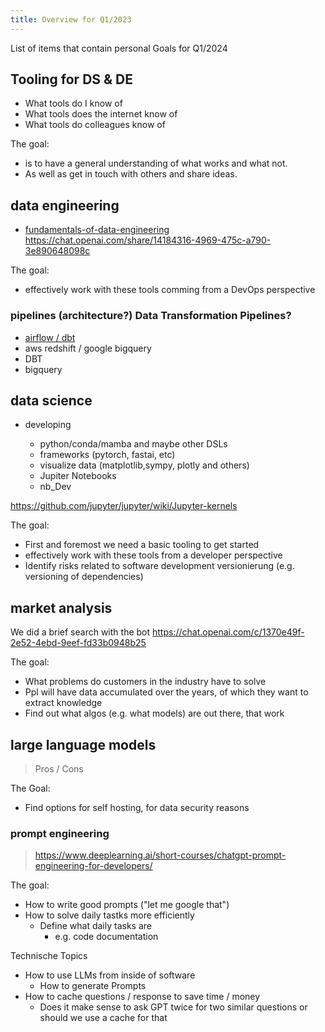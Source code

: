 ```yaml
---
title: Overview for Q1/2023
---
```


List of items that contain personal Goals for Q1/2024

## Tooling for DS & DE

- What tools do I know of
- What tools does the internet know of
- What tools do colleagues know of

The goal:

- is to have a general understanding of what works and what not.
- As well as get in touch with others and share ideas.

## data engineering

- [fundamentals-of-data-engineering](https://saracus.com/synvert-saracus-blog/10-dinge-die-ich-beim-lesen-von-fundamentals-of-data-engineering-gelernt-habe/#)
  https://chat.openai.com/share/14184316-4969-475c-a790-3e890648098c

The goal:

- effectively work with these tools comming from a DevOps perspective

### pipelines (architecture?) Data Transformation Pipelines?

- [airflow / dbt](https://www.getdbt.com/blog/dbt-airflow)
- aws redshift / google bigquery
- DBT
- bigquery

## data science

- developing

  - python/conda/mamba and maybe other DSLs
  - frameworks (pytorch, fastai, etc)
  - visualize data (matplotlib,sympy, plotly and others)
  - Jupiter Notebooks
  - nb_Dev

https://github.com/jupyter/jupyter/wiki/Jupyter-kernels

The goal:

- First and foremost we need a basic tooling to get started
- effectively work with these tools from a developer perspective
- Identify risks related to software development versionierung (e.g. versioning of dependencies)

## market analysis

We did a brief search with the bot https://chat.openai.com/c/1370e49f-2e52-4ebd-9eef-fd33b0948b25

The goal:

- What problems do customers in the industry have to solve
- Ppl will have data accumulated over the years, of which they want to extract knowledge
- Find out what algos (e.g. what models) are out there, that work

## large language models

> Pros / Cons

The Goal:

- Find options for self hosting, for data security reasons

### prompt engineering

> https://www.deeplearning.ai/short-courses/chatgpt-prompt-engineering-for-developers/

The goal:

- How to write good prompts ("let me google that")
- How to solve daily tastks more efficiently
  - Define what daily tasks are
    - e.g. code documentation

Technische Topics

- How to use LLMs from inside of software
  - How to generate Prompts
- How to cache questions / response to save time / money
  - Does it make sense to ask GPT twice for two similar questions or should we use a cache for that
